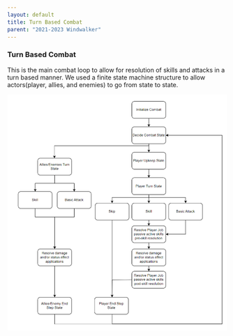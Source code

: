 ```yaml
---
layout: default
title: Turn Based Combat
parent: "2021-2023 Windwalker"
---
```

### Turn Based Combat

This is the main combat loop to allow for resolution of skills and attacks in a turn based manner. We used a finite state machine structure to allow actors(player, allies, and enemies) to go from state to state.

![Turn-Based Combat](/assets/images/turn-based-combat.png)
